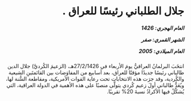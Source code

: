 <h1 dir="rtl">جلال الطلباني رئيسًا للعراق .</h1>

<h5 dir="rtl">العام الهجري:  1426

الشهر القمري: صفر

العام الميلادي: 2005</h5>

<p dir="rtl">انتخَبَ البرلمانُ العراقيُّ يومَ الأربعاء في 27/2/1426هـ، (الزعيمَ الكُرديَّ) جلال الدين طالباني رئيسًا جديدًا مؤقتًا للعراق، بعد أسابيع من المفاوَضات بين القائمتَينِ الشيعية والكُردية، وقد جرَت هذه الانتخابات تحت رعاية القوات الأمريكية، ومقاطعة السُّنة لها، ويُعَدُّ طالباني أولَ زعيم كُردي يتولَّى منصبًا على هذه الأهمية في الدولة العراقية، التي يُشكِّلُ فيها الأكرادُ نسبةَ 20% تقريبًا.</p></br>
